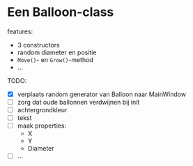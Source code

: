 ﻿# Een Balloon-class

features:

- 3 constructors
- random diameter en positie
- `Move()`- en `Grow()`-method
- ...

TODO:

- [x] verplaats random generator van Balloon naar MainWindow
- [ ] zorg dat oude ballonnen verdwijnen bij init
- [ ] achtergrondkleur
- [ ] tekst
- [ ] maak properties:
	- X
	- Y
	- Diameter
- [ ] ...
